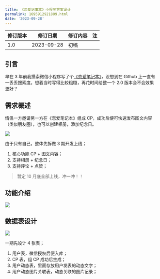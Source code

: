 ```yaml
---
title: 《恋爱记事本》小程序方案设计
permalink: 1695912921809.html
date: '2023-09-28'
---
```


| 修订版本 | 修订日期 | 修订内容 | 注 |
|  ----  | ----  | ----  | ----  |
| 1.0 | 2023-09-28 | 初稿 |  |

## 引言

早在 3 年前我摸索微信小程序写了个[《恋爱笔记本》](https://github.com/caojiantao/love-note)，没想到在 Github 上一直有一丢丢搜索度。想着当时写得比较粗糙，再花时间给整一个 2.0 版本会不会效果更好？

## 需求概述

情侣一方邀请另一方在《恋爱笔记本》组成 CP，成功后便可快速发布图文内容（类似朋友圈），也可以创建相册，添加纪念日。

![](https://image.caojiantao.site:1024/a1f526b2-c644-4486-8103-e4b68c81ba63.jpg)

由于只有自己，整体先拆做 3 期开发上线；

1. 核心功能 CP + 图文内容；
2. 支持相册 + 纪念日；
3. 支持评论 + 点赞；

> 暂定 10 月底全部上线，冲一冲！！

## 功能介绍

![](https://image.caojiantao.site:1024/c9d0d489-81b2-48a2-b5b2-3ddf902e9181.jpg)

## 数据表设计

![](https://image.caojiantao.site:1024/43531aa8-455f-486d-a41d-217ebd0493c1.jpg)

一期先设计 4 张表；

1. 用户表，微信授权后便入库；
2. CP 表，组 CP 成功后生成；
3. 用户动态表，里面存放用户发表的动态文字；
4. 用户动态图片关联表，动态关联的图片记录；
